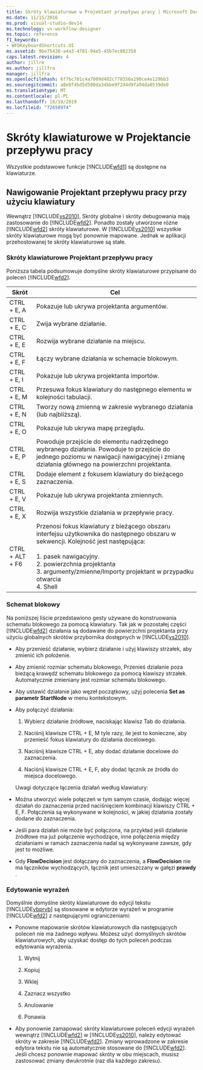 ```yaml
---
title: Skróty klawiaturowe w Projektant przepływu pracy | Microsoft Docs
ms.date: 11/15/2016
ms.prod: visual-studio-dev14
ms.technology: vs-workflow-designer
ms.topic: reference
f1_keywords:
- WFDKeyboardShortcuts.UI
ms.assetid: 9be75438-a4a3-4781-94e5-45b7ec082358
caps.latest.revision: 4
author: jillre
ms.author: jillfra
manager: jillfra
ms.openlocfilehash: 6f7bc701c4a7009d402c778356a290ce4e129bb3
ms.sourcegitcommit: a8e8f4bd5d508da34bbe9f2d4d9fa94da0539de0
ms.translationtype: MT
ms.contentlocale: pl-PL
ms.lasthandoff: 10/19/2019
ms.locfileid: "72658974"
---
```

# <a name="keyboard-shortcuts-in-the-workflow-designer"></a>Skróty klawiaturowe w Projektancie przepływu pracy
Wszystkie podstawowe funkcje [!INCLUDE[wfd1](../includes/wfd1-md.md)] są dostępne na klawiaturze.

## <a name="navigating-the-workflow-designer-using-the-keyboard"></a>Nawigowanie Projektant przepływu pracy przy użyciu klawiatury
 Wewnątrz [!INCLUDE[vs2010](../includes/vs2010-md.md)], Skróty globalne i skróty debugowania mają zastosowanie do [!INCLUDE[wfd2](../includes/wfd2-md.md)]. Ponadto zostały utworzone różne [!INCLUDE[wfd2](../includes/wfd2-md.md)] skróty klawiaturowe. W [!INCLUDE[vs2010](../includes/vs2010-md.md)] wszystkie skróty klawiaturowe mogą być ponownie mapowane. Jednak w aplikacji przehostowanej te skróty klawiaturowe są stałe.

### <a name="workflow-designer-keyboard-shortcuts"></a>Skróty klawiaturowe Projektant przepływu pracy
 Poniższa tabela podsumowuje domyślne skróty klawiaturowe przypisane do poleceń [!INCLUDE[wfd2](../includes/wfd2-md.md)].

|Skrót|Cel|
|--------------|-------------|
|CTRL + E, A|Pokazuje lub ukrywa projektanta argumentów.|
|CTRL + E, C|Zwija wybrane działanie.|
|CTRL + E, E|Rozwija wybrane działanie na miejscu.|
|CTRL + E, F|Łączy wybrane działania w schemacie blokowym.|
|CTRL + E, I|Pokazuje lub ukrywa projektanta importów.|
|CTRL + E, M|Przesuwa fokus klawiatury do następnego elementu w kolejności tabulacji.|
|CTRL + E, N|Tworzy nową zmienną w zakresie wybranego działania (lub najbliższą).|
|CTRL + E, O|Pokazuje lub ukrywa mapę przeglądu.|
|CTRL + E, P|Powoduje przejście do elementu nadrzędnego wybranego działania. Powoduje to przejście do jednego poziomu w nawigacji nawigacyjnej i zmianę działania głównego na powierzchni projektanta.|
|CTRL + E, S|Dodaje element z fokusem klawiatury do bieżącego zaznaczenia.|
|CTRL + E, V|Pokazuje lub ukrywa projektanta zmiennych.|
|CTRL + E, X|Rozwija wszystkie działania w przepływie pracy.|
|CTRL + ALT + F6|Przenosi fokus klawiatury z bieżącego obszaru interfejsu użytkownika do następnego obszaru w sekwencji. Kolejność jest następująca:<br /><br /> 1. pasek nawigacyjny.<br />2. powierzchnia projektanta<br />3. argumenty/zmienne/Importy projektant w przypadku otwarcia<br />4. Shell|

### <a name="flowchart"></a>Schemat blokowy
 Na poniższej liście przedstawiono gesty używane do konstruowania schematu blokowego za pomocą klawiatury. Tak jak w pozostałej części [!INCLUDE[wfd2](../includes/wfd2-md.md)] działania są dodawane do powierzchni projektanta przy użyciu globalnych skrótów przybornika dostępnych w [!INCLUDE[vs2010](../includes/vs2010-md.md)].

- Aby przenieść działanie, wybierz działanie i użyj klawiszy strzałek, aby zmienić ich położenie.

- Aby zmienić rozmiar schematu blokowego, Przenieś działanie poza bieżącą krawędź schematu blokowego za pomocą klawiszy strzałek. Automatycznie zmieniany jest rozmiar schematu blokowego.

- Aby ustawić działanie jako węzeł początkowy, użyj polecenia **Set as parametr StartNode** w menu kontekstowym.

- Aby połączyć działania:

  1. Wybierz działanie źródłowe, naciskając klawisz Tab do działania.

  2. Naciśnij klawisze CTRL + E, M tyle razy, ile jest to konieczne, aby przenieść fokus klawiatury do działania docelowego.

  3. Naciśnij klawisze CTRL + E, aby dodać działanie docelowe do zaznaczenia.

  4. Naciśnij klawisze CTRL + E, F, aby dodać łącznik ze źródła do miejsca docelowego.

  Uwagi dotyczące łączenia działań według klawiatury:

- Można utworzyć wiele połączeń w tym samym czasie, dodając więcej działań do zaznaczenia przed naciśnięciem kombinacji klawiszy CTRL + E, F. Połączenia są wykonywane w kolejności, w jakiej działania zostały dodane do zaznaczenia.

- Jeśli para działań nie może być połączona, na przykład jeśli działanie źródłowe ma już połączenie wychodzące, inne połączenia między działaniami w ramach zaznaczenia nadal są wykonywane zawsze, gdy jest to możliwe.

- Gdy **FlowDecision** jest dołączany do zaznaczenia, a **FlowDecision** nie ma łączników wychodzących, łącznik jest umieszczany w gałęzi **prawdy** .

### <a name="expression-editing"></a>Edytowanie wyrażeń
 Domyślnie domyślne skróty klawiaturowe do edycji tekstu [!INCLUDE[vbprvb](../includes/vbprvb-md.md)] są stosowane w edytorze wyrażeń w programie [!INCLUDE[wfd2](../includes/wfd2-md.md)] z następującymi ograniczeniami:

- Ponowne mapowanie skrótów klawiaturowych dla następujących poleceń nie ma żadnego wpływu. Możesz użyć domyślnych skrótów klawiaturowych, aby uzyskać dostęp do tych poleceń podczas edytowania wyrażenia.

    1. Wytnij

    2. Kopiuj

    3. Wklej

    4. Zaznacz wszystko

    5. Anulowanie

    6. Ponawia

- Aby ponownie zamapować skróty klawiaturowe poleceń edycji wyrażeń wewnątrz [!INCLUDE[wfd2](../includes/wfd2-md.md)] w [!INCLUDE[vs2010](../includes/vs2010-md.md)], należy edytować skróty w zakresie [!INCLUDE[wfd2](../includes/wfd2-md.md)]. Zmiany wprowadzone w zakresie edytora tekstu nie są automatycznie stosowane do [!INCLUDE[wfd2](../includes/wfd2-md.md)]. Jeśli chcesz ponownie mapować skróty w obu miejscach, musisz zastosować zmiany dwukrotnie (raz dla każdego zakresu).